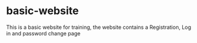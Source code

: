 # basic-website


This is a basic website for training, the website contains a Registration, Log in and password change page
